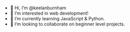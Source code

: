 - 👋 Hi, I’m @keelanburnham
- 👀 I’m interested in web development!
- 🌱 I’m currently learning JavaScript & Python.
- 💞️ I’m looking to collaborate on beginner level projects.
